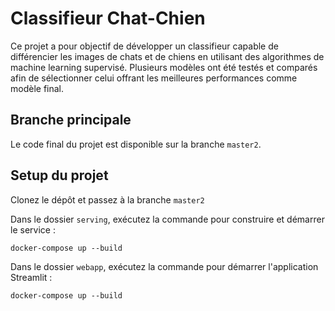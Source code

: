 # Classifieur Chat-Chien

Ce projet a pour objectif de développer un classifieur capable de différencier les images de chats et de chiens en utilisant des algorithmes de machine learning supervisé. Plusieurs modèles ont été testés et comparés afin de sélectionner celui offrant les meilleures performances comme modèle final.

## Branche principale

Le code final du projet est disponible sur la branche `master2`.

## Setup du projet

Clonez le dépôt et passez à la branche `master2` 


Dans le dossier `serving`, exécutez la commande pour construire et démarrer le service :
```
docker-compose up --build
```

Dans le dossier `webapp`, exécutez la commande pour démarrer l'application Streamlit :
```
docker-compose up --build
```



